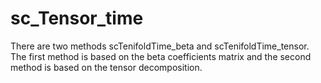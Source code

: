 # sc_Tensor_time
There are two methods scTenifoldTime_beta and scTenifoldTime_tensor. The first method is based on the beta coefficients matrix and the second method is based on the tensor decomposition.
